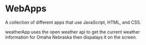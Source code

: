 # WebApps
A collection of different apps that use JavaScript, HTML, and CSS.

weatherApp uses the open weather api to get the current weather information for Omaha Nebraska then dispalays it on the screen. 
